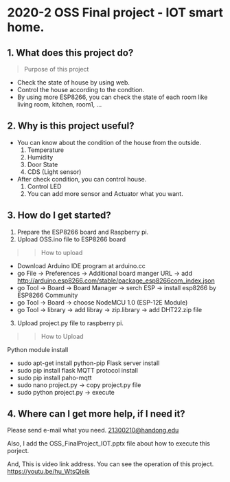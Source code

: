 2020-2 OSS Final project - IOT smart home.
===========================
## 1. What does this project do?
> Purpose of this project
* Check the state of house by using web.
* Control the house according to the condtion.
* By using more ESP8266, you can check the state of each room like living room, kitchen, room1, ...

## 2. Why is this project useful?
* You can know about the condition of the house from the outside.
  1. Temperature
  2. Humidity
  3. Door State
  4. CDS (Light sensor)
* After check condition, you can control house.
  1. Control LED
  2. You can add more sensor and Actuator what you want.

## 3. How do I get started?
1. Prepare the ESP8266 board and Raspberry pi.
2. Upload OSS.ino file to ESP8266 board
>> How to upload
* Download Arduino IDE program at arduino.cc
* go File -> Preferences -> Additional board manger URL -> add http://arduino.esp8266.com/stable/package_esp8266com_index.json
* go Tool -> Board -> Board Manager -> serch ESP -> install esp8266 by ESP8266 Community
* go Tool -> Board -> choose NodeMCU 1.0 (ESP-12E Module)
* go Tool -> library -> add libray -> zip.library -> add DHT22.zip file
 
3. Upload project.py file to raspberry pi.
>> How to Upload

Python module install
* sudo apt-get install python-pip
Flask server install
* sudo pip install flask
MQTT protocol install
* sudo pip install paho-mqtt
* sudo nano project.py -> copy project.py file
* sudo python project.py -> execute

## 4. Where can I get more help, if I need it?

Please send e-mail what you need.
<21300210@handong.edu>

Also, I add the OSS_FinalProject_IOT.pptx file about how to execute this porject.

And, This is video link address. You can see the operation of this project. 
<https://youtu.be/hu_WtsQIeik>

